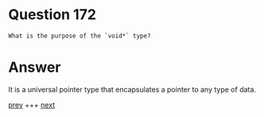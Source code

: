 
# Question 172



    What is the purpose of the `void*` type? 


# Answer



It is a universal pointer type that encapsulates a pointer to any type of data.


[prev](171.md) +++ [next](173.md)
